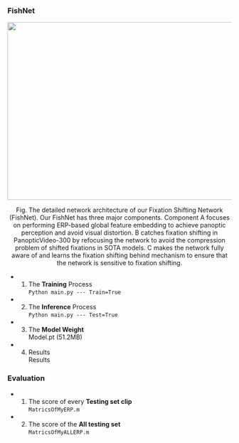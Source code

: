### FishNet
<div align=center><img width="600" height="400" src="https://github.com/guotaowang/FishNet/tree/main/Fig/Net.gif"/></div>
<p align="center">
Fig. The detailed network architecture of our Fixation Shifting Network (FishNet). Our FishNet has three major components. Component A
focuses on performing ERP-based global feature embedding to achieve panoptic perception and avoid visual distortion. B catches fixation shifting in
PanopticVideo-300 by refocusing the network to avoid the compression problem of shifted fixations in SOTA models. C makes the network fully aware
of and learns the fixation shifting behind mechanism to ensure that the network is sensitive to fixation shifting.  </p>     

  * 1) The **Training** Process    
     ```Python main.py --- Train=True```  
  * 2) The **Inference** Process    
     ```Python main.py --- Test=True```  
  * 3) The **Model Weight**   
     Model.pt (51.2MB)
  * 4) Results  
     Results  
### Evaluation  
  * 1) The score of every **Testing set clip**  
  ```MatricsOfMyERP.m```  
  * 2) The score of the **All testing set**   
  ```MatricsOfMyALLERP.m```
